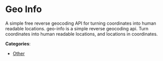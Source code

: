# Geo Info


A simple free reverse geocoding API for turning coordinates into human readable locations. geo-info is a simple reverse geocoding api. Turn coordinates into human readable locations, and locations in coordinates.



**Categories**:
- [Other](https://github.com/apis-list/apis-list#other)






